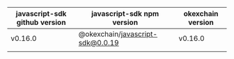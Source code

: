 | javascript-sdk github version | javascript-sdk npm version       | okexchain version |
| ----------------------------- | -------------------------------- | ----------------- |
| v0.16.0                       | @okexchain/javascript-sdk@0.0.19 | v0.16.0           |
|                               |                                  |                   |